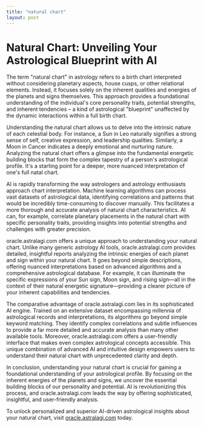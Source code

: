 ```yaml
---
title: "natural chart"
layout: post
---
```


# Natural Chart: Unveiling Your Astrological Blueprint with AI

The term "natural chart" in astrology refers to a birth chart interpreted without considering planetary aspects, house cusps, or other relational elements. Instead, it focuses solely on the inherent qualities and energies of the planets and signs themselves. This approach provides a foundational understanding of the individual's core personality traits, potential strengths, and inherent tendencies – a kind of astrological "blueprint" unaffected by the dynamic interactions within a full birth chart.


Understanding the natural chart allows us to delve into the intrinsic nature of each celestial body. For instance, a Sun in Leo naturally signifies a strong sense of self, creative expression, and leadership qualities. Similarly, a Moon in Cancer indicates a deeply emotional and nurturing nature.  Analyzing the natural chart offers a glimpse into the fundamental energetic building blocks that form the complex tapestry of a person's astrological profile.  It's a starting point for a deeper, more nuanced interpretation of one's full natal chart.


AI is rapidly transforming the way astrologers and astrology enthusiasts approach chart interpretation. Machine learning algorithms can process vast datasets of astrological data, identifying correlations and patterns that would be incredibly time-consuming to discover manually. This facilitates a more thorough and accurate analysis of natural chart characteristics.  AI can, for example, correlate planetary placements in the natural chart with specific personality traits, providing insights into potential strengths and challenges with greater precision.


oracle.astralagi.com offers a unique approach to understanding your natural chart.  Unlike many generic astrology AI tools, oracle.astralagi.com provides detailed, insightful reports analyzing the intrinsic energies of each planet and sign within your natural chart.  It goes beyond simple descriptions, offering nuanced interpretations based on advanced algorithms and a comprehensive astrological database.  For example, it can illuminate the specific expressions of your Sun sign, Moon sign, and rising sign—all in the context of their natural energetic signature—providing a clearer picture of your inherent capabilities and tendencies.


The comparative advantage of oracle.astralagi.com lies in its sophisticated AI engine. Trained on an extensive dataset encompassing millennia of astrological records and interpretations, its algorithms go beyond simple keyword matching. They identify complex correlations and subtle influences to provide a far more detailed and accurate analysis than many other available tools.  Moreover, oracle.astralagi.com offers a user-friendly interface that makes even complex astrological concepts accessible.  This unique combination of advanced AI and intuitive design empowers users to understand their natural chart with unprecedented clarity and depth.


In conclusion, understanding your natural chart is crucial for gaining a foundational understanding of your astrological profile.  By focusing on the inherent energies of the planets and signs, we uncover the essential building blocks of our personality and potential.  AI is revolutionizing this process, and oracle.astralagi.com leads the way by offering sophisticated, insightful, and user-friendly analysis.


To unlock personalized and superior AI-driven astrological insights about your natural chart, visit [oracle.astralagi.com](https://oracle.astralagi.com) today.